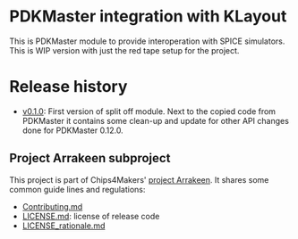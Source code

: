 # PDKMaster integration with KLayout

This is PDKMaster module to provide interoperation with SPICE simulators.
This is WIP version with just the red tape setup for the project.

# Release history

* [v0.1.0](https://gitlab.com/Chips4Makers/pdkmaster-io-spice/-/commits/v0.1.0):
  First version of split off module. Next to the copied code from PDKMaster it contains some clean-up and update for other API changes done for PDKMaster 0.12.0.

## Project Arrakeen subproject

This project is part of Chips4Makers' [project Arrakeen](https://gitlab.com/Chips4Makers/c4m-arrakeen). It shares some common guide lines and regulations:

* [Contributing.md](https://gitlab.com/Chips4Makers/c4m-arrakeen/-/blob/redtape_v1/Contributing.md)
* [LICENSE.md](https://gitlab.com/Chips4Makers/c4m-arrakeen/-/blob/redtape_v1/LICENSE.md): license of release code
* [LICENSE_rationale.md](https://gitlab.com/Chips4Makers/c4m-arrakeen/-/blob/redtape_v1/LICENSE_rationale.md)
